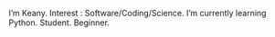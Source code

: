 I’m Keany.
Interest : Software/Coding/Science. 
I’m currently learning Python. 
Student. 
Beginner. 


